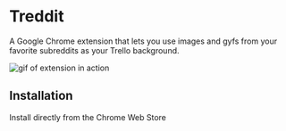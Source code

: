 # Treddit

A Google Chrome extension that lets you use images and gyfs from your favorite subreddits as your Trello background.

![gif of extension in action](https://thumbs.gfycat.com/PersonalAmusingBettong-size_restricted.gif)

## Installation

Install directly from the Chrome Web Store
